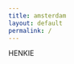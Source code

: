 ```yaml
---
title: amsterdam
layout: default
permalink: /
---
```

<style>
	body {
		background: url("../images/KRUX07.jpg") no-repeat center center fixed; 
		-webkit-background-size: cover;
		-moz-background-size: cover;
		-o-background-size: cover;
		background-size: cover;
	}
</style>
<div class="row">	
	<div class="col-md-6">
		HENKIE
	</div>
</div>
